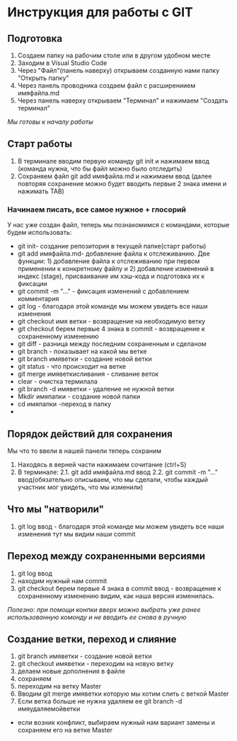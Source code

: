 # Инструкция для работы с GIT

## Подготовка

1. Создаем папку на рабочим столе или в другом удобном месте
2. Заходим в Visual Studio Code
3. Через "Файл"(панель наверху) открываем созданную нами папку "Открыть папку" 
4. Через панель проводника создаем файл с расширениием имяфайла.md
5. Через панель наверху открываем "Терминал" и нажимаем "Создать терминал" 

_Мы готовы к началу работы_

## Старт работы

1. В терминале вводим первую команду  git init и нажимаем ввод (команда нужна, что бы файл можно было отследить)
2. Сохраняем файл git add имяфайла.md и нажимаем ввод (далее повторяя сохранение можно будет вводить первые 2 знака имени и нажимать TAB)

### Начинаем писать, все самое нужное + глосорий
У нас уже создан файл, теперь мы познакомимся с командами, которые будем использовать:
* git init-  создание репозитория в текущей папке(старт работы)
* git add имяфайла.md- добавление файла к отслеживанию. Две функции: 1) добавление файла к отслеживанию при первом применении к конкретному файлу и 2) добавление изменений в индекс (stage), присваивание им хэш-кода и подготовка их к фиксации
* git commit -m "..." - фиксация изменений с добавлением комментария
* git log - благодаря этой команде мы можем увидеть все наши изменения
* git checkout имя ветки - возвращение на необходимую ветку
* git checkout берем первые 4 знака в commit - возвращение к сохраненному изменению
* git diff - разница между последним сохраненным и сделаном
* git branch - показывает на какой мы ветке
* git branch имяветки - создание новой ветки 
* git status - что происходит на ветке
* git merge имяветкисливания - сливание веток
* clear - очистка термилала
*  git branch -d имяветки - удаление не нужной ветки
* Mkdir имяпапки - создание новой папки
* cd имяпапки -переход в папку
* 

## Порядок действий для сохранения
Мы что то ввели в нашей панели теперь сохраним
1. Находясь в верней части нажимаем сочитание (ctrl+S) 
2. В терминале:
2.1. git add имяфайла.md ввод
2.2. git commit -m "..." ввод(обязательно описываем, что мы сделали, чтобы каждый участник мог увидеть, что мы изменили)

## Что мы "натворили" 
1. git log ввод - благодаря этой команде мы можем увидеть все наши изменения
тут мы видим наши commit

## Переход между сохраненными версиями
1. git log ввод 
2. находим нужный нам commit
3. git checkout берем первые 4 знака в commit ввод - возвращение к сохраненному изменению
видим, как наша версия изменилась.

_Полезно: при помощи конпки вверх можно выбрать уже ранее использованную комонду и не вводить ее снова в ручную_

## Создание ветки, переход и слияние
1. git branch имяветки - создание новой ветки 
2. git checkout имяветки - переходим на новую ветку
3. делаем новые дополнения в файле
4. сохраняем
5. переходим на ветку Master
6. Вводим git merge имяветки которую мы хотим слить с веткой  Master
7. Если ветка больше не нужна удаляем ее git branch -d имяудаляемойветки
* если возник конфликт, выбираем нужный нам вариант замены и сохраняем его на ветке Master
